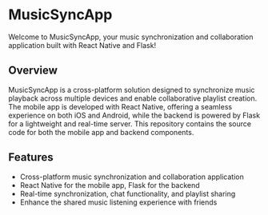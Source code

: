 # MusicSyncApp

Welcome to MusicSyncApp, your music synchronization and collaboration application built with React Native and Flask!

## Overview

MusicSyncApp is a cross-platform solution designed to synchronize music playback across multiple devices and enable collaborative playlist creation. The mobile app is developed with React Native, offering a seamless experience on both iOS and Android, while the backend is powered by Flask for a lightweight and real-time server. This repository contains the source code for both the mobile app and backend components.

## Features

- Cross-platform music synchronization and collaboration application
- React Native for the mobile app, Flask for the backend
- Real-time synchronization, chat functionality, and playlist sharing
- Enhance the shared music listening experience with friends
